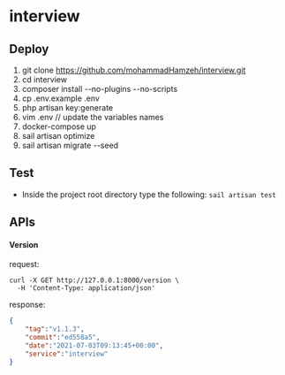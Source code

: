 # interview

## Deploy
1. git clone https://github.com/mohammadHamzeh/interview.git
2. cd interview
3. composer install --no-plugins --no-scripts
4. cp .env.example .env
5. php artisan key:generate
6. vim .env // update the variables names
7. docker-compose up
8. sail artisan optimize
9. sail artisan migrate --seed

## Test

- Inside the project root directory type the following:
  `sail artisan test`

## APIs

#### Version

request:
```shell
curl -X GET http://127.0.0.1:8000/version \
  -H 'Content-Type: application/json'
```

response:
```json
{
    "tag":"v1.1.3",
    "commit":"ed558a5",
    "date":"2021-07-03T09:13:45+00:00",
    "service":"interview"
}
```
